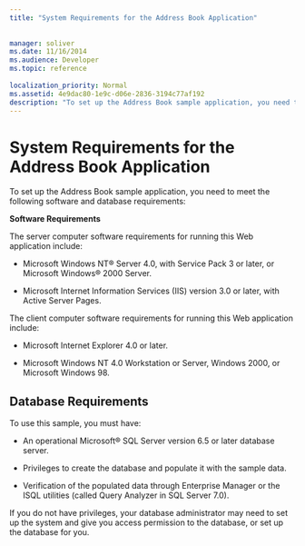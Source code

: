 ```yaml
---
title: "System Requirements for the Address Book Application"
 
 
manager: soliver
ms.date: 11/16/2014
ms.audience: Developer
ms.topic: reference
  
localization_priority: Normal
ms.assetid: 4e9dac80-1e9c-d06e-2836-3194c77af192
description: "To set up the Address Book sample application, you need to meet the following software and database requirements:"
---
```


# System Requirements for the Address Book Application

To set up the Address Book sample application, you need to meet the following software and database requirements:
  
 **Software Requirements**
  
The server computer software requirements for running this Web application include:
  
- Microsoft Windows NT® Server 4.0, with Service Pack 3 or later, or Microsoft Windows® 2000 Server.
    
- Microsoft Internet Information Services (IIS) version 3.0 or later, with Active Server Pages.
    
The client computer software requirements for running this Web application include:
  
- Microsoft Internet Explorer 4.0 or later.
    
- Microsoft Windows NT 4.0 Workstation or Server, Windows 2000, or Microsoft Windows 98.
    
## Database Requirements

To use this sample, you must have:
  
- An operational Microsoft® SQL Server version 6.5 or later database server.
    
- Privileges to create the database and populate it with the sample data.
    
- Verification of the populated data through Enterprise Manager or the ISQL utilities (called Query Analyzer in SQL Server 7.0).
    
If you do not have privileges, your database administrator may need to set up the system and give you access permission to the database, or set up the database for you.
  


